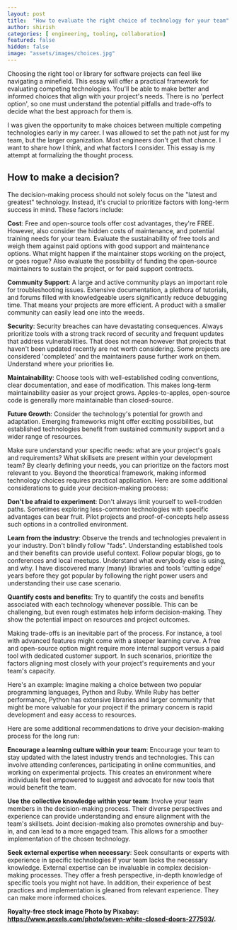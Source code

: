 ```yaml
---
layout: post
title:  "How to evaluate the right choice of technology for your team"
author: shirish
categories: [ engineering, tooling, collaboration]
featured: false
hidden: false
image: "assets/images/choices.jpg"
---
```


Choosing the right tool or library for software projects can feel like navigating a minefield. This essay will offer a practical framework for evaluating competing technologies. You'll be able to make better and informed choices that align with your project's needs. There is no 'perfect option', so one must understand the potential pitfalls and trade-offs to decide what the best approach for them is.

I was given the opportunity to make choices between multiple competing technologies early in my career. I was allowed to set the path not just for my team, but the larger organization. Most engineers don't get that chance. I want to share how I think, and what factors I consider.  This essay is my attempt at formalizing the thought process.

## How to make a decision?

The decision-making process should not solely focus on the "latest and greatest" technology. Instead, it's crucial to prioritize factors with long-term success in mind. These factors include:

**Cost**: Free and open-source tools offer cost advantages, they're FREE. However, also consider the hidden costs of maintenance, and potential training needs for your team. Evaluate the sustainability of free tools and weigh them against paid options with good support and maintenance options. What might happen if the maintainer stops working on the project, or goes rogue? Also evaluate the possibility of funding the open-source maintainers to sustain the project, or for paid support contracts.

**Community Support**: A large and active community plays an important role for troubleshooting issues. Extensive documentation, a plethora of tutorials, and forums filled with knowledgeable users significantly reduce debugging time. That means your projects are more efficient. A product with a smaller community can easily lead one into the weeds.

**Security**: Security breaches can have devastating consequences. Always prioritize tools with a strong track record of security and frequent updates that address vulnerabilities. That does not mean however that projects that haven't been updated recently are not worth considering. Some projects are considered 'completed' and the maintainers pause further work on them. Understand where your priorities lie.

**Maintainability**: Choose tools with well-established coding conventions, clear documentation, and ease of modification. This makes long-term maintainability easier as your project grows. Apples-to-apples, open-source code is generally more maintainable than closed-source.

**Future Growth**: Consider the technology's potential for growth and adaptation. Emerging frameworks might offer exciting possibilities, but established technologies  benefit from sustained community support and a wider range of resources.

Make sure understand your specific needs: what are your project's goals and requirements? What skillsets are present within your development team? By clearly defining your needs, you can prioritize on the factors most relevant to you. Beyond the theoretical framework, making informed technology choices requires practical application. Here are some additional considerations to guide your decision-making process:

**Don't be afraid to experiment**: Don't always limit yourself to well-trodden paths. Sometimes exploring less-common technologies with specific advantages can bear fruit. Pilot projects and proof-of-concepts help assess such options in a controlled environment.

**Learn from the industry**: Observe the trends and technologies prevalent in your industry. Don't blindly follow "fads". Understanding established tools and their benefits can provide useful context. Follow popular blogs, go to conferences and local meetups. Understand what everybody else is using, and why. I have discovered many (many) libraries and tools 'cutting edge' years before they got popular by following the right power users and understanding their use case scenario.

**Quantify costs and benefits**: Try to quantify the costs and benefits associated with each technology whenever possible. This can be challenging, but even rough estimates help inform decision-making. They show the potential impact on resources and project outcomes.

Making trade-offs is an inevitable part of the process. For instance, a tool with advanced features might come with a steeper learning curve. A free and open-source option might require more internal support versus a paid tool with dedicated customer support. In such scenarios, prioritize the factors aligning most closely with your project's requirements and your team's capacity.

Here's an example: Imagine making a choice between two popular programming languages, Python and Ruby. While Ruby has better performance, Python has extensive libraries and larger community that might be more valuable for your project if the primary concern is rapid development and easy access to resources.

Here are some additional recommendations to drive your decision-making process for the long run:

**Encourage a learning culture within your team**: Encourage your team to stay updated with the latest industry trends and technologies. This can involve attending conferences, participating in online communities, and working on experimental projects. This creates an environment where individuals feel empowered to suggest and advocate for new tools that would benefit the team.

**Use the collective knowledge within your team**: Involve your team members in the decision-making process. Their diverse perspectives and experience can provide understanding and ensure alignment with the team's skillsets. Joint decision-making also promotes ownership and buy-in, and can lead to a more engaged team. This allows for a smoother implementation of the chosen technology.

**Seek external expertise when necessary**: Seek consultants or experts with experience in specific technologies if your team lacks the necessary knowledge. External expertise can be invaluable in complex decision-making processes. They offer a fresh perspective, in-depth knowledge of specific tools you might not have. In addition, their experience of best practices and implementation is gleaned from relevant experience. They can make more informed choices.

__Royalty-free stock image Photo by Pixabay: https://www.pexels.com/photo/seven-white-closed-doors-277593/.__